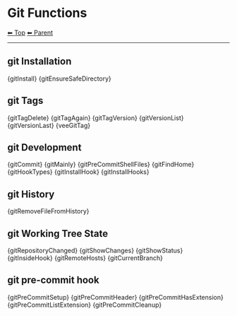 # Git Functions

<!-- TEMPLATE header 2 -->
[⬅ Top](index.md) [⬅ Parent ](../index.md)
<hr />

## git Installation

{gitInstall}
{gitEnsureSafeDirectory}

## git Tags

{gitTagDelete}
{gitTagAgain}
{gitTagVersion}
{gitVersionList}
{gitVersionLast}
{veeGitTag}

## git Development

{gitCommit}
{gitMainly}
{gitPreCommitShellFiles}
{gitFindHome}
{gitHookTypes}
{gitInstallHook}
{gitInstallHooks}

## git History

{gitRemoveFileFromHistory}

## git Working Tree State

{gitRepositoryChanged}
{gitShowChanges}
{gitShowStatus}
{gitInsideHook}
{gitRemoteHosts}
{gitCurrentBranch}

## git pre-commit hook

{gitPreCommitSetup} 
{gitPreCommitHeader} 
{gitPreCommitHasExtension} 
{gitPreCommitListExtension} 
{gitPreCommitCleanup}

